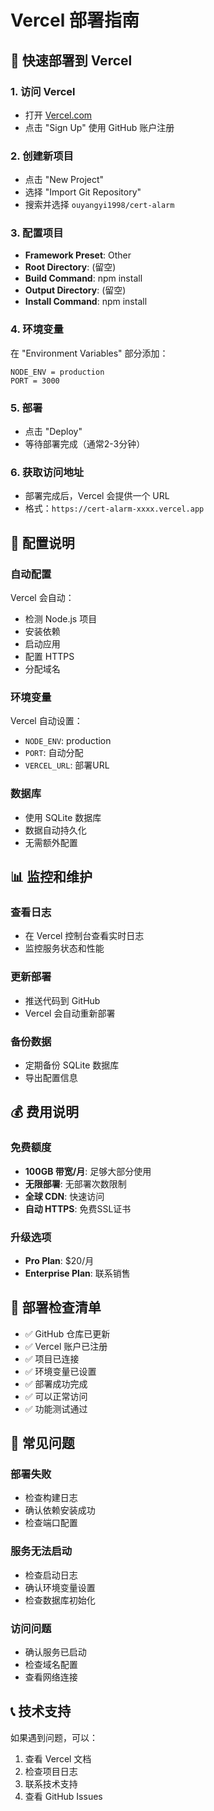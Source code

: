 # Vercel 部署指南

## 🚀 快速部署到 Vercel

### 1. 访问 Vercel
- 打开 [Vercel.com](https://vercel.com/)
- 点击 "Sign Up" 使用 GitHub 账户注册

### 2. 创建新项目
- 点击 "New Project"
- 选择 "Import Git Repository"
- 搜索并选择 `ouyangyi1998/cert-alarm`

### 3. 配置项目
- **Framework Preset**: Other
- **Root Directory**: (留空)
- **Build Command**: npm install
- **Output Directory**: (留空)
- **Install Command**: npm install

### 4. 环境变量
在 "Environment Variables" 部分添加：
```
NODE_ENV = production
PORT = 3000
```

### 5. 部署
- 点击 "Deploy"
- 等待部署完成（通常2-3分钟）

### 6. 获取访问地址
- 部署完成后，Vercel 会提供一个 URL
- 格式：`https://cert-alarm-xxxx.vercel.app`

## 🔧 配置说明

### 自动配置
Vercel 会自动：
- 检测 Node.js 项目
- 安装依赖
- 启动应用
- 配置 HTTPS
- 分配域名

### 环境变量
Vercel 自动设置：
- `NODE_ENV`: production
- `PORT`: 自动分配
- `VERCEL_URL`: 部署URL

### 数据库
- 使用 SQLite 数据库
- 数据自动持久化
- 无需额外配置

## 📊 监控和维护

### 查看日志
- 在 Vercel 控制台查看实时日志
- 监控服务状态和性能

### 更新部署
- 推送代码到 GitHub
- Vercel 会自动重新部署

### 备份数据
- 定期备份 SQLite 数据库
- 导出配置信息

## 💰 费用说明

### 免费额度
- **100GB 带宽/月**: 足够大部分使用
- **无限部署**: 无部署次数限制
- **全球 CDN**: 快速访问
- **自动 HTTPS**: 免费SSL证书

### 升级选项
- **Pro Plan**: $20/月
- **Enterprise Plan**: 联系销售

## 🎯 部署检查清单

- ✅ GitHub 仓库已更新
- ✅ Vercel 账户已注册
- ✅ 项目已连接
- ✅ 环境变量已设置
- ✅ 部署成功完成
- ✅ 可以正常访问
- ✅ 功能测试通过

## 🚨 常见问题

### 部署失败
- 检查构建日志
- 确认依赖安装成功
- 检查端口配置

### 服务无法启动
- 检查启动日志
- 确认环境变量设置
- 检查数据库初始化

### 访问问题
- 确认服务已启动
- 检查域名配置
- 查看网络连接

## 📞 技术支持

如果遇到问题，可以：
1. 查看 Vercel 文档
2. 检查项目日志
3. 联系技术支持
4. 查看 GitHub Issues
